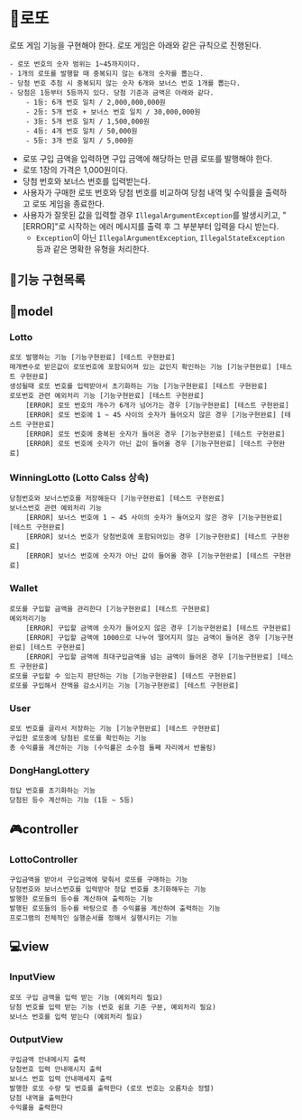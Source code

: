 # 🎰로또
로또 게임 기능을 구현해야 한다. 로또 게임은 아래와 같은 규칙으로 진행된다.

```
- 로또 번호의 숫자 범위는 1~45까지이다.
- 1개의 로또를 발행할 때 중복되지 않는 6개의 숫자를 뽑는다.
- 당첨 번호 추첨 시 중복되지 않는 숫자 6개와 보너스 번호 1개를 뽑는다.
- 당첨은 1등부터 5등까지 있다. 당첨 기준과 금액은 아래와 같다.
    - 1등: 6개 번호 일치 / 2,000,000,000원
    - 2등: 5개 번호 + 보너스 번호 일치 / 30,000,000원
    - 3등: 5개 번호 일치 / 1,500,000원
    - 4등: 4개 번호 일치 / 50,000원
    - 5등: 3개 번호 일치 / 5,000원
```

- 로또 구입 금액을 입력하면 구입 금액에 해당하는 만큼 로또를 발행해야 한다.
- 로또 1장의 가격은 1,000원이다.
- 당첨 번호와 보너스 번호를 입력받는다.
- 사용자가 구매한 로또 번호와 당첨 번호를 비교하여 당첨 내역 및 수익률을 출력하고 로또 게임을 종료한다.
- 사용자가 잘못된 값을 입력할 경우 `IllegalArgumentException`를 발생시키고, "[ERROR]"로 시작하는 에러 메시지를 출력 후 그 부분부터 입력을 다시 받는다.
  - `Exception`이 아닌 `IllegalArgumentException`, `IllegalStateException` 등과 같은 명확한 유형을 처리한다.

## 💬기능 구현목록

## 🧩model

### Lotto
    로또 발행하는 기능 [기능구현완료] [테스트 구현완료]
    매개변수로 받은값이 로또번호에 포함되어져 있는 값인지 확인하는 기능 [기능구현완료] [테스트 구현완료]
    생성될때 로또 번호를 입력받아서 초기화하는 기능 [기능구현완료] [테스트 구현완료]
    로또번호 관련 예외처리 기능 [기능구현완료] [테스트 구현완료]
        [ERROR] 로또 번호의 개수가 6개가 넘어가는 경우 [기능구현완료] [테스트 구현완료]
        [ERROR] 로또 번호에 1 ~ 45 사이의 숫자가 들어오지 않은 경우 [기능구현완료] [테스트 구현완료]
        [ERROR] 로또 번호에 중복된 숫자가 들어온 경우 [기능구현완료] [테스트 구현완료]
        [ERROR] 로또 번호에 숫자가 아닌 값이 들어올 경우 [기능구현완료] [테스트 구현완료]

### WinningLotto (Lotto Calss 상속)
    당첨번호와 보너스번호를 저장해둔다 [기능구현완료] [테스트 구현완료]
    보너스번호 관련 예외처리 기능
        [ERROR] 보너스 번호에 1 ~ 45 사이의 숫자가 들어오지 않은 경우 [기능구현완료] [테스트 구현완료]
        [ERROR] 보너스 번호가 당첨번호에 포함되어있는 경우 [기능구현완료] [테스트 구현완료]
        [ERROR] 보너스 번호에 숫자가 아닌 값이 들어올 경우 [기능구현완료] [테스트 구현완료]

### Wallet
    로또를 구입할 금액을 관리한다 [기능구현완료] [테스트 구현완료]
    예외처리기능
        [ERROR] 구입할 금액에 숫자가 들어오지 않은 경우 [기능구현완료] [테스트 구현완료]
        [ERROR] 구입할 금액에 1000으로 나누어 떨어지지 않는 금액이 들어온 경우 [기능구현완료] [테스트 구현완료]
        [ERROR] 구입할 금액에 최대구입금액을 넘는 금액이 들어온 경우 [기능구현완료] [테스트 구현완료]
    로또를 구입할 수 있는지 판단하는 기능 [기능구현완료] [테스트 구현완료]
    로또를 구입해서 잔액을 감소시키는 기능 [기능구현완료] [테스트 구현완료]

### User
    로또 번호를 골라서 저장하는 기능 [기능구현완료] [테스트 구현완료]
    구입한 로또중에 당첨된 로또를 확인하는 기능
    총 수익률을 계산하는 기능 (수익률은 소수점 둘째 자리에서 반올림)

### DongHangLottery
    정답 번호를 초기화하는 기능
    당첨된 등수 계산하는 기능 (1등 ~ 5등)

## 🎮controller

### LottoController
    구입금액을 받아서 구입금액에 맞춰서 로또를 구매하는 기능
    당첨번호와 보너스번호를 입력받아 정답 번호를 초기화해두는 기능
    발행한 로또들의 등수를 계산하여 출력하는 기능
    발행된 로또들의 등수를 바탕으로 총 수익률을 계산하여 출력하는 기능
    프로그램의 전체적인 실행순서를 정해서 실행시키는 기능

## 💻view

### InputView
    로또 구입 금액을 입력 받는 기능 (예외처리 필요)
    당첨 번호를 입력 받는 기능 (번호 쉼표 기준 구분, 예외처리 필요)
    보너스 번호를 입력 받는다 (예외처리 필요)
### OutputView
    구입금액 안내메시지 출력
    당첨번호 입력 안내매시지 출력
    보너스 번호 입력 안내매세지 출력
    발행한 로또 수량 및 번호를 출력한다 (로또 번호는 오름차순 정렬)
    당첨 내역을 출력한다
    수익률을 출력한다